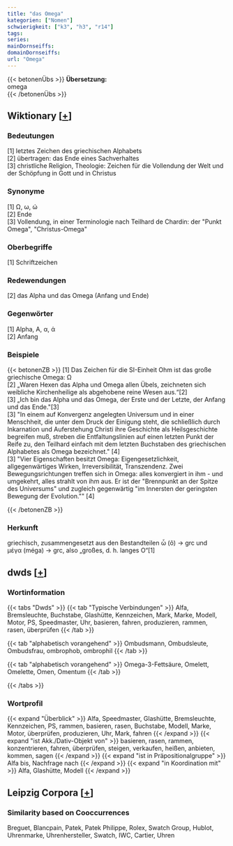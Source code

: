 ```yaml
---
title: "das Omega"
kategorien: ["Nomen"]
schwierigkeit: ["k3", "h3", "r14"]
tags:
series:
mainDornseiffs:
domainDornseiffs:
url: "Omega"
---
```


{{< betonenÜbs >}}
**Übersetzung:**  
omega  
{{< /betonenÜbs >}}

## Wiktionary [[+](https://de.wiktionary.org/wiki/Omega)]

### Bedeutungen
[1] letztes Zeichen des griechischen Alphabets  
[2] übertragen: das Ende eines Sachverhaltes  
[3] christliche Religion, Theologie: Zeichen für die Vollendung der Welt und der Schöpfung in Gott und in Christus  

### Synonyme
[1] Ω, ω, ώ  
[2] Ende  
[3] Vollendung, in einer Terminologie nach Teilhard de Chardin: der "Punkt Omega", "Christus-Omega"  

### Oberbegriffe
[1] Schriftzeichen  

### Redewendungen
[2] das Alpha und das Omega (Anfang und Ende)  

### Gegenwörter
[1] Alpha, Α, α, ά  
[2] Anfang  

### Beispiele
{{< betonenZB >}}
[1] Das Zeichen für die SI-Einheit Ohm ist das große griechische Omega: Ω  
[2] „Waren Hexen das Alpha und Omega allen Übels, zeichneten sich weibliche Kirchenheilige als abgehobene reine Wesen aus.“[2]  
[3] „Ich bin das Alpha und das Omega, der Erste und der Letzte, der Anfang und das Ende."[3]  
[3] "In einem auf Konvergenz angelegten Universum und in einer Menschheit, die unter dem Druck der Einigung steht, die schließlich durch Inkarnation und Auferstehung Christi ihre Geschichte als Heilsgeschichte begreifen muß, streben die Entfaltungslinien auf einen letzten Punkt der Reife zu, den Teilhard einfach mit dem letzten Buchstaben des griechischen Alphabetes als Omega bezeichnet."  [4]  
[3] "Vier Eigenschaften besitzt Omega: Eigengesetzlichkeit, allgegenwärtiges Wirken, Irreversibilität, Transzendenz. Zwei Bewegungsrichtungen treffen sich in Omega: alles konvergiert in ihm - und umgekehrt, alles strahlt von ihm aus. Er ist der "Brennpunkt an der Spitze des Universums" und zugleich gegenwärtig "im Innersten der geringsten Bewegung der Evolution."" [4]  

{{< /betonenZB >}}
### Herkunft
griechisch, zusammengesetzt aus den Bestandteilen ὦ (õ) → grc und μέγα (méga) → grc, also „großes, d. h. langes O“[1]  



## dwds [[+](https://www.dwds.de/wb/Omega)]

### Wortinformation
{{< tabs "Dwds" >}}
{{< tab "Typische Verbindungen" >}}
Alfa, Bremsleuchte, Buchstabe, Glashütte, Kennzeichen, Mark, Marke, Modell, Motor, PS, Speedmaster, Uhr, basieren, fahren, produzieren, rammen, rasen, überprüfen
{{< /tab >}}

{{< tab "alphabetisch vorangehend" >}}
Ombudsmann, Ombudsleute, Ombudsfrau, ombrophob, ombrophil
{{< /tab >}}

{{< tab "alphabetisch vorangehend" >}}
Omega-3-Fettsäure, Omelett, Omelette, Omen, Omentum
{{< /tab >}}

{{< /tabs >}}

### Wortprofil
{{< expand "Überblick" >}} Alfa, Speedmaster, Glashütte, Bremsleuchte, Kennzeichen, PS, rammen, basieren, rasen, Buchstabe, Modell, Marke, Motor, überprüfen, produzieren, Uhr, Mark, fahren {{< /expand >}}
{{< expand "ist Akk./Dativ-Objekt von" >}} basieren, rasen, rammen, konzentrieren, fahren, überprüfen, steigen, verkaufen, heißen, anbieten, kommen, sagen {{< /expand >}}
{{< expand "ist in Präpositionalgruppe" >}} Alfa bis, Nachfrage nach {{< /expand >}}
{{< expand "in Koordination mit" >}} Alfa, Glashütte, Modell {{< /expand >}}

## Leipzig Corpora [[+](https://corpora.uni-leipzig.de/en/res?word=Omega&corpusId=deu_newscrawl-public_2018)]


### Similarity based on Cooccurrences
Breguet, Blancpain, Patek, Patek Philippe, Rolex, Swatch Group, Hublot, Uhrenmarke, Uhrenhersteller, Swatch, IWC, Cartier, Uhren

